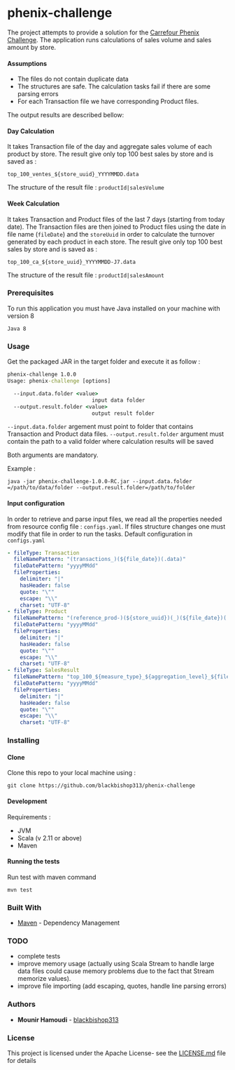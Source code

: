 # phenix-challenge
The project attempts to provide a solution for the [Carrefour Phenix Challenge](https://github.com/Carrefour-Group/phenix-challenge). 
The application runs calculations of sales volume and sales amount by store. 

#### Assumptions
* The files do not contain duplicate data
* The structures are safe. The calculation tasks fail if there are some parsing errors
* For each Transaction file we have corresponding Product files.

The output results are described bellow: 

#### Day Calculation
It takes Transaction file of the day and aggregate sales volume of each product by store. 
The result give only top 100 best sales by store and is saved as :
```
top_100_ventes_${store_uuid}_YYYYMMDD.data
```
The structure of the result file : 
```productId|salesVolume```
#### Week Calculation
It takes Transaction and Product files of the last 7 days (starting from today date). The Transaction files are then joined to Product files using the date in file name (```fileDate```) and the ```storeUuid``` in order to calculate the turnover generated by each product in each store. 
The result give only top 100 best sales by store and is saved as :
```
top_100_ca_${store_uuid}_YYYYMMDD-J7.data
```
The structure of the result file : 
```productId|salesAmount```

### Prerequisites

To run this application you must have Java installed on your machine with version 8

```
Java 8
```

### Usage
Get the packaged JAR in the target folder and execute it as follow : 
```cmd
phenix-challenge 1.0.0
Usage: phenix-challenge [options]

  --input.data.folder <value>
                           input data folder
  --output.result.folder <value>
                           output result folder
```
```--input.data.folder``` argement must point to folder that contains Transaction and Product data files. 
```--output.result.folder``` argument must contain the path to a valid folder where calculation results will be saved

Both arguments are mandatory. 

Example :
```
java -jar phenix-challenge-1.0.0-RC.jar --input.data.folder =/path/to/data/folder --output.result.folder=/path/to/folder
```
#### Input configuration
In order to retrieve and parse input files, we read all the properties needed from resource config file : ```configs.yaml```.
If files structure changes one must modify that file in order to run the tasks. 
Default configuration in ```configs.yaml```
```yaml
- fileType: Transaction
  fileNamePattern: "(transactions_)(${file_date})(.data)"
  fileDatePattern: "yyyyMMdd"
  fileProperties:
    delimiter: "|"
    hasHeader: false
    quote: "\""
    escape: "\\"
    charset: "UTF-8"
- fileType: Product
  fileNamePattern: "(reference_prod-)(${store_uuid})(_)(${file_date})(.data)"
  fileDatePattern: "yyyyMMdd"
  fileProperties:
    delimiter: "|"
    hasHeader: false
    quote: "\""
    escape: "\\"
    charset: "UTF-8"
- fileType: SalesResult
  fileNamePattern: "top_100_${measure_type}_${aggregation_level}_${file_date}${delta}.data"
  fileDatePattern: "yyyyMMdd"
  fileProperties:
    delimiter: "|"
    hasHeader: false
    quote: "\""
    escape: "\\"
    charset: "UTF-8"
 ```
### Installing

#### Clone

Clone this repo to your local machine using  : 
```git
git clone https://github.com/blackbishop313/phenix-challenge
```

#### Development
Requirements : 
* JVM
* Scala (v 2.11 or above)
* Maven


#### Running the tests
Run test with maven command
```
mvn test
```

### Built With

* [Maven](https://maven.apache.org/) - Dependency Management

### TODO
* complete tests
* improve memory usage (actually using Scala Stream to handle large data files could cause memory problems due to the fact that Stream memorize values). 
* improve file importing (add escaping, quotes, handle line parsing errors)

### Authors

* **Mounir Hamoudi** - [blackbishop313](https://gist.github.com/blackbishop313)

### License

This project is licensed under the Apache License- see the [LICENSE.md](LICENSE.md) file for details
